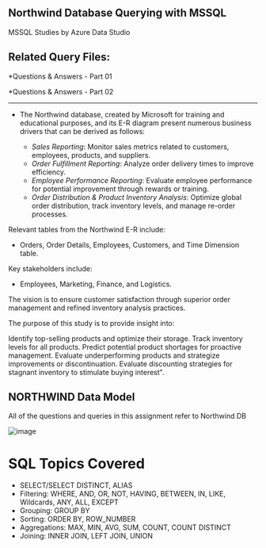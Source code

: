 ## Northwind Database Querying with MSSQL
MSSQL Studies by Azure Data Studio

Related Query Files:
-----------------------
*Questions & Answers - Part 01

*Questions & Answers  - Part 02

------------------------------------------------------------------------------------------------------------
- The Northwind database, created by Microsoft for training and educational purposes, and its E-R diagram present numerous business drivers that can be derived as follows:

   - *Sales Reporting*: Monitor sales metrics related to customers, employees, products, and suppliers.
   - *Order Fulfillment Reporting*: Analyze order delivery times to improve efficiency.
   - *Employee Performance Reporting*: Evaluate employee performance for potential improvement through rewards or training.
   - *Order Distribution & Product Inventory Analysis*: Optimize global order distribution, track inventory levels, and manage re-order processes.

Relevant tables from the Northwind E-R include: 
- Orders, Order Details, Employees, Customers, and Time Dimension table.
  
Key stakeholders include:
- Employees, Marketing, Finance, and Logistics.

The vision is to ensure customer satisfaction through superior order management and refined inventory analysis practices.

The purpose of this study is to provide insight into:

Identify top-selling products and optimize their storage.
Track inventory levels for all products.
Predict potential product shortages for proactive management.
Evaluate underperforming products and strategize improvements or discontinuation.
Evaluate discounting strategies for stagnant inventory to stimulate buying interest".

## NORTHWIND Data Model
All of the questions and queries in this assignment refer to Northwind DB

![image](https://github.com/BedirK/Data-Analytics-Bootcamp---SQL/assets/103532330/764a1929-f232-457a-bda1-51c0a67fee77)

# SQL Topics Covered

- SELECT/SELECT DISTINCT, ALIAS
- Filtering: WHERE, AND, OR, NOT, HAVING, BETWEEN, IN, LIKE, Wildcards, ANY, ALL, EXCEPT
- Grouping: GROUP BY
- Sorting: ORDER BY, ROW_NUMBER
- Aggregations: MAX, MIN, AVG, SUM, COUNT, COUNT DISTINCT
- Joining: INNER JOIN, LEFT JOIN, UNION
